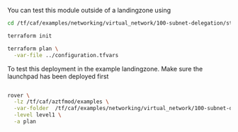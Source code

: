 You can test this module outside of a landingzone using

```bash
cd /tf/caf/examples/networking/virtual_network/100-subnet-delegation/standalone

terraform init

terraform plan \
  -var-file ../configuration.tfvars
```

To test this deployment in the example landingzone. Make sure the launchpad has been deployed first

```bash

rover \
  -lz /tf/caf/aztfmod/examples \
  -var-folder  /tf/caf/examples/networking/virtual_network/100-subnet-delegation/ \
  -level level1 \
  -a plan

```